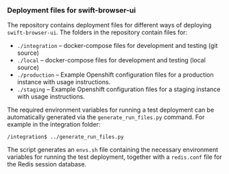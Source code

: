 ### Deployment files for swift-browser-ui
The repository contains deployment files for different ways of deploying
`swift-browser-ui`. The folders in the repository contain files for:

* `./integration` – docker-compose files for development and testing (git source)
* `./local` – docker-compose files for development and testing (local source)
* `./production` – Example Openshift configuration files for a production
  instance with usage instructions.
* `./staging` – Example Openshift configuration files for a staging instance
  with usage instructions.

The required environment variables for running a test deployment can be
automatically generated via the `generate_run_files.py` command. For
example in the integration folder:
```
/integration$ ../generate_run_files.py
```
The script generates an `envs.sh` file containing the necessary environment
variables for running the test deployment, together with a `redis.conf` file
for the Redis session database.
